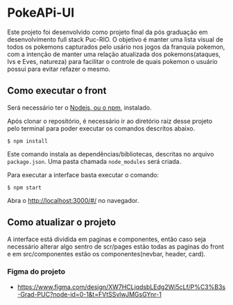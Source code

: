 # PokeAPi-UI

Este projeto foi desenvolvido como projeto final da pós graduação em desenvolvimento full stack Puc-RIO.
O objetivo é manter uma lista visual de todos os pokemons capturados pelo usário nos jogos da franquia pokemon, 
com a intenção de manter uma relação atualizada dos pokemons(ataques, Ivs e Eves, natureza) para facilitar o 
controle de quais pokemon o usuário possui para evitar refazer o mesmo. 


## Como executar o front

Será necessário ter o [Nodejs, ou o npm,](https://nodejs.org/en/download/) instalado. 

Após clonar o repositório, é necessário ir ao diretório raiz desse projeto pelo terminal para poder executar os comandos descritos abaixo.

```
$ npm install
```

Este comando instala as dependências/bibliotecas, descritas no arquivo `package.json`. Uma pasta chamada `node_modules` será criada.

Para executar a interface basta executar o comando: 

```
$ npm start
```

Abra o [http://localhost:3000/#/](http://localhost:3000/#/) no navegador.

## Como atualizar o projeto

A interface está dividida em paginas e componentes, então caso seja necessário alterar algo sentro de scr/pages estão todas as paginas do front
e em src/componentes estão os componentes(nevbar, header, card).

### Figma do projeto
- https://www.figma.com/design/XW7HCLjqdsbLEdg2Wi5cLf/P%C3%B3s-Grad-PUC?node-id=0-1&t=FVtSSvlwJMGsGYnr-1
